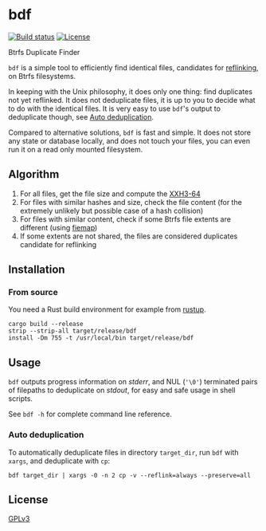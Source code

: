 # bdf

[![Build status](https://github.com/desbma/bdf/actions/workflows/ci.yml/badge.svg)](https://github.com/desbma/bdf/actions)
[![License](https://img.shields.io/github/license/desbma/bdf.svg?style=flat)](https://github.com/desbma/bdf/blob/master/LICENSE)

Btrfs Duplicate Finder

`bdf` is a simple tool to efficiently find identical files, candidates for [reflinking](https://btrfs.readthedocs.io/en/latest/Reflink.html), on Btrfs filesystems.

In keeping with the Unix philosophy, it does only one thing: find duplicates not yet reflinked. It does not deduplicate files, it is up to you to decide what to do with the identical files. It is very easy to use `bdf`'s output to deduplicate though, see [Auto deduplication](#auto-deduplication).

Compared to alternative solutions, `bdf` is fast and simple. It does not store any state or database locally, and does not touch your files, you can even run it on a read only mounted filesystem.

## Algorithm

1. For all files, get the file size and compute the [XXH3-64](https://github.com/Cyan4973/xxHash)
2. For files with similar hashes and size, check the file content (for the extremely unlikely but possible case of a hash collision)
3. For files with similar content, check if some Btrfs file extents are different (using [fiemap](https://www.kernel.org/doc/html/latest/filesystems/fiemap.html))
4. If some extents are not shared, the files are considered duplicates candidate for reflinking

## Installation

### From source

You need a Rust build environment for example from [rustup](https://rustup.rs/).

```
cargo build --release
strip --strip-all target/release/bdf
install -Dm 755 -t /usr/local/bin target/release/bdf
```

## Usage

`bdf` outputs progress information on _stderr_, and NUL (`'\0'`) terminated pairs of filepaths to deduplicate on _stdout_, for easy and safe usage in shell scripts.

See `bdf -h` for complete command line reference.

### Auto deduplication

To automatically deduplicate files in directory `target_dir`, run `bdf` with `xargs`, and deduplicate with `cp`:

```
bdf target_dir | xargs -0 -n 2 cp -v --reflink=always --preserve=all
```

## License

[GPLv3](./LICENSE)

